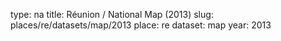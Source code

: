 type: na
title: Réunion / National Map (2013)
slug: places/re/datasets/map/2013
place: re
dataset: map
year: 2013
